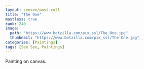 ```yaml
---
layout: seesee/post-coll
title: "The One"
mastless: true
rank: 240
image:
  path: "https://www.botzilla.com/pix_ssl/The One.jpg"
  thumbnail: "https://www.botzilla.com/pix_ssl/The One.jpg"
categories: [Paintings]
tags: [See See, Paintings]
---
```


Painting on canvas.



